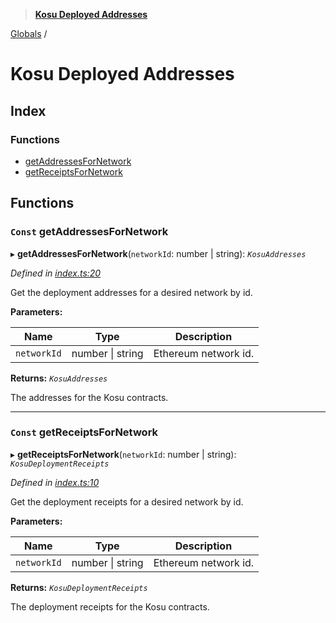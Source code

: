> **[Kosu Deployed Addresses](README.md)**

[Globals](globals.md) /

# Kosu Deployed Addresses

## Index

### Functions

* [getAddressesForNetwork](globals.md#const-getaddressesfornetwork)
* [getReceiptsForNetwork](globals.md#const-getreceiptsfornetwork)

## Functions

### `Const` getAddressesForNetwork

▸ **getAddressesForNetwork**(`networkId`: number | string): *`KosuAddresses`*

*Defined in [index.ts:20](https://github.com/ParadigmFoundation/kosu-monorepo/blob/b1686609/packages/kosu-deployed-addresses/src/index.ts#L20)*

Get the deployment addresses for a desired network by id.

**Parameters:**

Name | Type | Description |
------ | ------ | ------ |
`networkId` | number \| string | Ethereum network id. |

**Returns:** *`KosuAddresses`*

The addresses for the Kosu contracts.

___

### `Const` getReceiptsForNetwork

▸ **getReceiptsForNetwork**(`networkId`: number | string): *`KosuDeploymentReceipts`*

*Defined in [index.ts:10](https://github.com/ParadigmFoundation/kosu-monorepo/blob/b1686609/packages/kosu-deployed-addresses/src/index.ts#L10)*

Get the deployment receipts for a desired network by id.

**Parameters:**

Name | Type | Description |
------ | ------ | ------ |
`networkId` | number \| string | Ethereum network id. |

**Returns:** *`KosuDeploymentReceipts`*

The deployment receipts for the Kosu contracts.